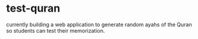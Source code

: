 # test-quran
currently building a web application to generate random ayahs of the Quran so students can test their memorization.
